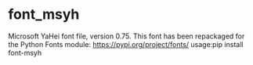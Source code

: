 # font_msyh
Microsoft YaHei font file, version 0.75. This font has been repackaged for the Python Fonts module: https://pypi.org/project/fonts/ 
usage:pip install font-msyh
